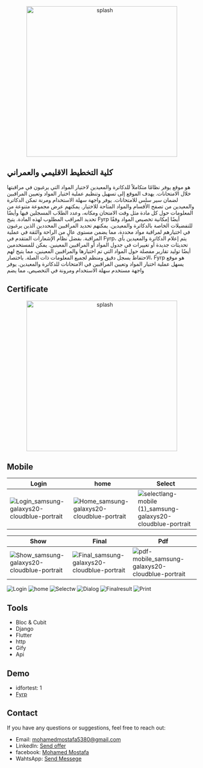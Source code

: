 <div align="center">
  <img src="https://github.com/mohamed352/Fyrp/assets/48868363/f25fb31d-fdee-4fc7-a378-6e685064a6e6" alt="splash" width="400">
</div>

## كلية التخطيط الاقليمي والعمراني
 هو موقع يوفر نظامًا متكاملاً للدكاترة والمعيدين لاختيار المواد التي يرغبون في مراقبتها خلال الامتحانات. يهدف الموقع إلى تسهيل وتنظيم عملية اختيار المواد وتعيين المراقبين لضمان سير سلس للامتحانات.
يوفر واجهة سهلة الاستخدام ومرنة تمكن الدكاترة والمعيدين من تصفح الأقسام والمواد المتاحة للاختيار. يمكنهم عرض مجموعة متنوعة من المعلومات حول كل مادة مثل وقت الامتحان ومكانه، وعدد الطلاب المسجلين فيها وأيضًا تحديد المراقب المطلوب لهذه المادة.
يتيح Fyrp أيضًا إمكانية تخصيص المواد وفقًا للتفضيلات الخاصة بالدكاترة والمعيدين. يمكنهم تحديد المراقبين المحددين الذين يرغبون في اختيارهم لمراقبة مواد محددة، مما يضمن مستوى عالٍ من الراحة والثقة في عملية المراقبة.
بفضل نظام الإشعارات المتقدم في Fyrp، يتم إعلام الدكاترة والمعيدين بأي تحديثات جديدة أو تغييرات في جدول المواد أو المراقبين المعينين. يمكن للمستخدمين أيضًا توليد تقارير مفصلة حول المواد التي تم اختيارها والمراقبين المعينين، مما يتيح لهم الاحتفاظ بسجل دقيق ومنظم لجميع المعلومات ذات الصلة.
باختصار، Fyrp هو موقع يسهل عملية اختيار المواد وتعيين المراقبين في الامتحانات للدكاترة والمعيدين. يوفر واجهة مستخدم سهلة الاستخدام ومرونة في التخصيص، مما يضم
## Certificate

<div align="center">
  <img src="https://github.com/mohamed352/Fyrp/assets/48868363/71a9169c-52b7-4957-8825-85e56268c913" alt="splash" width="400">
</div>

## Mobile
| Login                                          | home                                  | Select                                             |
| --------------------------------------------------- | ------------------------------------- | --------------------------------------------------------- |
| ![Login_samsung-galaxys20-cloudblue-portrait](https://github.com/mohamed352/Fyrp/assets/48868363/884a1f83-c437-47af-bc73-d12afb594f12) |![Home_samsung-galaxys20-cloudblue-portrait](https://github.com/mohamed352/Fyrp/assets/48868363/366cb80d-769c-4f4c-b776-a728d57d4873) |![selectlang-mobile (1)_samsung-galaxys20-cloudblue-portrait](https://github.com/mohamed352/Fyrp/assets/48868363/b6ddd139-f319-4f07-8de1-38e99ecee30f) 

| Show                                          | Final                                  | Pdf                                             |
| --------------------------------------------------- | ------------------------------------- | --------------------------------------------------------- |
|![Show_samsung-galaxys20-cloudblue-portrait](https://github.com/mohamed352/Fyrp/assets/48868363/50f99e26-3d66-40f8-bc3d-75d6e1116c56) |![Final_samsung-galaxys20-cloudblue-portrait](https://github.com/mohamed352/Fyrp/assets/48868363/4d58abf3-2110-4a52-9a63-6054f2f8bf47) |![pdf-mobile_samsung-galaxys20-cloudblue-portrait](https://github.com/mohamed352/Fyrp/assets/48868363/9d1de37e-b332-4c3f-8f59-1da4294898aa) |

![Login](https://github.com/mohamed352/Fyrp/assets/48868363/b51ad00c-a5bd-4257-ab50-1baaa2486474)
![home](https://github.com/mohamed352/Fyrp/assets/48868363/4b4288e7-89be-4fa2-b73e-eb9dfa2119e6)
![Selectw](https://github.com/mohamed352/Fyrp/assets/48868363/d8089bff-77f5-4a5e-b8c9-857f8d5d0e06)
![Dialog](https://github.com/mohamed352/Fyrp/assets/48868363/36295f00-ed97-42a1-9ed9-1df8b3b0d48f)
![Finalresult](https://github.com/mohamed352/Fyrp/assets/48868363/b3756dce-9fe7-4146-a987-f31b320b5246)
![Print](https://github.com/mohamed352/Fyrp/assets/48868363/21a7c3ec-1b04-496f-bcf9-a481bca467e3)

## Tools
- Bloc & Cubit
- Django
- Flutter
- http
- Gify
- Api
## Demo
- idfortest: 1
- [Fyrp](https://socialapp-ceb53.web.app/Login)
## Contact 
  
 If you have any questions or suggestions, feel free to reach out: 
  
  
 - Email: [mohamedmostafa5380@gmail.com](mailto:mohamedmostafa5380@gmail.com) 
 - LinkedIn: [Send offer](https://www.linkedin.com/in/mohamed-mostafa-a88328190) 
 - facebook: [Mohamed Mostafa](https://www.facebook.com/profile.php?id=100022707412139&mibextid=ZbWKwL)
 - WahtsApp: [Send Messege](https://wa.me/01551022078/?text=Hello)
